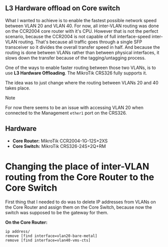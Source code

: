 ## L3 Hardware offload on Core switch

What I wanted to achieve is to enable the fastest possible network speed between VLAN 20 and VLAN 40. For now, all inter-VLAN routing was done on the CCR2004 core router with it's CPU. However that is not the perfect scenario, because the CCR2004 is not capable of full interface-speed inter-VLAN routing. That's because all traffic goes through a single SFP transceiver so it divides the overall transfer speed in half. And because the routing is done between VLANs rather than between physical interfaces, it slows down the transfer because of the tagging/untagging process.  

One of the ways to enable faster routing between those two VLANs, is to use **L3 Hardware Offloading**. The MikroTik CRS326 fully supports it.  

The idea was to just change where the routing between VLANs 20 and 40 takes place. 

> [!NOTE]
> For now there seems to be an issue with accessing VLAN 20 when connected to the Management `ether1` port on the CRS326.


## Hardware

*   **Core Router:** MikroTik CCR2004-1G-12S+2XS
*   **Core Switch:** MikroTik CRS326-24S+2Q+RM

# Changing the place of inter-VLAN routing from the Core Router to the Core Switch

First thing that I needed to do was to delete IP addresses from VLANs on the Core Router and assign them on the Core Switch, because now the switch was supposed to be the gateway for them.  

**On the Core Router:**  
```rsc
ip address/
remove [find interface=vlan20-bare-metal]
remove [find interface=vlan40-vms-cts]
```
